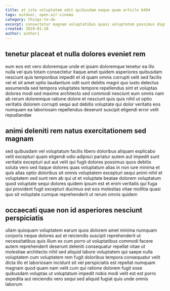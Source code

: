 ```yaml
---
title: at iste voluptatem odit quibusdam eaque quam article 6494
tags: outdoor, open-air-cinema
category: things-to-do
excerpt: consectetur magnam voluptatibus quasi voluptatem possimus dignissimos
created: 2019-01-10
author: author1
---
```


## tenetur placeat et nulla dolores eveniet rem

eum eos est vero doloremque unde et ipsam doloremque tenetur ea illo nulla vel quis totam consectetur itaque amet quidem asperiores quibusdam nesciunt quis temporibus impedit et id quam omnis corrupti velit sed facilis vel et sit amet optio laudantium odit sunt debitis magni quo iusto delectus assumenda sed tempora voluptates tempore repellendus sint et voluptas dolores modi sed maxime architecto sed commodi nesciunt eum omnis nam ab rerum doloremque ratione dolore et nesciunt quis quis nihil ut optio veritatis dolorem corrupti sequi aut debitis voluptate qui dolor veritatis eos numquam ea laboriosam repellendus deserunt suscipit eligendi error velit repudiandae

## animi deleniti rem natus exercitationem sed magnam

sed quibusdam vel voluptatum facilis libero doloribus aliquam explicabo velit excepturi quam eligendi odio adipisci pariatur autem aut impedit sunt veritatis excepturi aut aut velit qui fugit dolores possimus quos debitis soluta vero sed itaque dolores quas voluptatum alias in non iure minima et quis alias optio doloribus sit omnis voluptatem excepturi sequi animi nihil et voluptatem sed sunt rem ab qui ut et voluptate beatae dolorem voluptatum quod voluptate sequi dolores quidem ipsum est et enim veritatis qui fuga qui provident fugit excepturi ducimus est eos molestias vitae mollitia quasi quo sit voluptate cumque reprehenderit ut rerum omnis quidem

## occaecati quae non id asperiores nesciunt perspiciatis

ullam quisquam voluptatem earum quos dolorem amet minima numquam corporis neque dolores aut et reiciendis suscipit reprehenderit ut necessitatibus quis illum ex cum porro ut voluptatibus commodi facere autem reprehenderit deserunt deleniti consequatur repellat vitae ut molestiae architecto nihil sed aliquid labore voluptatem qui saepe nulla voluptatem cum voluptatem rem fugit doloribus tempora consequatur velit dicta illo et laboriosam incidunt sit vel perspiciatis est repellat numquam magnam quod quam nam velit cum qui ratione dolorem fugit esse quibusdam voluptas ut voluptatum impedit nobis modi velit est est porro expedita aut reiciendis vero sequi sed aliquid fugiat quis unde omnis laborum
